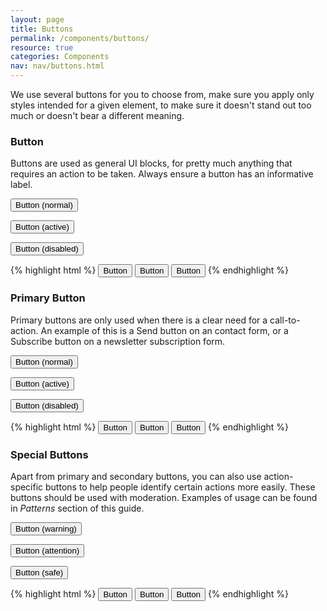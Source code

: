 ```yaml
---
layout: page
title: Buttons
permalink: /components/buttons/
resource: true
categories: Components
nav: nav/buttons.html
---
```


We use several buttons for you to choose from, make sure you apply only styles intended for a given element, to make sure it doesn't stand out too much or doesn't bear a different meaning.

### Button
Buttons are used as general UI blocks, for pretty much anything that requires an action to be taken. Always ensure a button has an informative label.

<div class="preview plain">
  <p><button class="pure-button">Button (normal)</button></p>
  <p><button class="pure-button active">Button (active)</button></p>
  <p><button class="pure-button disabled">Button (disabled)</button></p>
</div>

{% highlight html %}
<button class="pure-button">Button</button>
<button class="pure-button active">Button</button>
<button class="pure-button disabled">Button</button>
{% endhighlight %}

### Primary Button
Primary buttons are only used when there is a clear need for a call-to-action. An example of this is a Send button on an contact form, or a Subscribe button on a newsletter subscription form.

<div class="preview plain">
  <p><button class="pure-button primary">Button (normal)</button></p>
  <p><button class="pure-button primary active">Button (active)</button></p>
  <p><button class="pure-button primary disabled">Button (disabled)</button></p>
</div>

{% highlight html %}
<button class="pure-button primary">Button</button>
<button class="pure-button primary active">Button</button>
<button class="pure-button primary disabled">Button</button>
{% endhighlight %}

### Special Buttons
Apart from primary and secondary buttons, you can also use action-specific buttons to help people identify certain actions more easily. These buttons should be used with moderation. Examples of usage can be found in _Patterns_ section of this guide.

<div class="preview plain">
  <p><button class="pure-button warning">Button (warning)</button></p>
  <p><button class="pure-button attention">Button (attention)</button></p>
  <p><button class="pure-button safe">Button (safe)</button></p>
</div>

{% highlight html %}
<button class="pure-button warning">Button</button>
<button class="pure-button attention">Button</button>
<button class="pure-button safe">Button</button>
{% endhighlight %}
